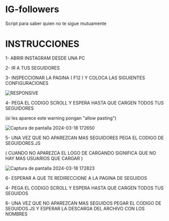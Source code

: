 # IG-followers
Script para saber quien no te sigue mutuamente


# INSTRUCCIONES

1- ABRIR INSTAGRAM DESDE UNA PC  

2- IR A TUS SEGUIDORES  

3- INSPECCIONAR LA PAGINA ( F12 ) Y COLOCA LAS SIGUIENTES CONFIGURACIONES  

![RESPONSIVE](https://github.com/LucaUnlimited/IG-followers/assets/103460079/920583a6-4048-4bd7-ac83-60bb59626969)

4- PEGA EL CODIGO SCROLL Y ESPERA HASTA QUE CARGEN TODOS TUS SEGUIDORES  

(si les aparece este warning pongan "allow pasting")  

![Captura de pantalla 2024-03-18 172650](https://github.com/LucaUnlimited/IG-followers/assets/103460079/2cd3f775-51ce-469a-8617-acd8d7ab9a9e)


5- UNA VEZ QUE NO APAREZCAN MAS SEGUIDORES PEGA EL CODIGO DE SEGUIDORES.JS  

( CUANDO NO APAREZCA EL LOGO DE CARGANDO SIGNIFICA QUE NO HAY MAS USUARIOS QUE CARGAR )  

![Captura de pantalla 2024-03-18 172823](https://github.com/LucaUnlimited/IG-followers/assets/103460079/278235b5-c412-4d6e-a468-84aa7c8ad437)


6- ESPERAR A QUE TE REDIRECCIONE A LA PAGINA DE SEGUIDOS  

4- PEGA EL CODIGO SCROLL Y ESPERA HASTA QUE CARGEN TODOS TUS SEGUIDOS

6- UNA VEZ QUE NO APAREZCAN MAS SEGUIDOS PEGAR EL CODIGO DE SEGUIDOS.JS Y ESPERAR LA DESCARGA DEL ARCHIVO CON LOS NOMBRES
